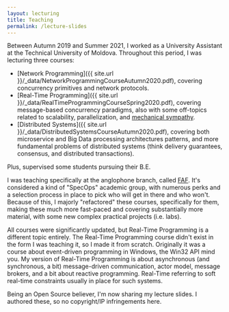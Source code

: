 ```yaml
---
layout: lecturing
title: Teaching
permalink: /lecture-slides
---
```


Between Autumn 2019 and Summer 2021, I worked as a University Assistant at the Technical University of Moldova. Throughout this period, I was lecturing three courses:
- [Network Programming]({{ site.url }}/_data/NetworkProgrammingCourseAutumn2020.pdf), covering concurrency primitives and network protocols.
- [Real-Time Programming]({{ site.url }}/_data/RealTimeProgrammingCourseSpring2020.pdf), covering message-based concurrency paradigms, also with some off-topics related to scalability, parallelization, and [mechanical sympathy](https://dzone.com/articles/mechanical-sympathy).
- [Distributed Systems]({{ site.url }}/_data/DistributedSystemsCourseAutumn2020.pdf), covering both microservice and Big Data processing architectures patterns, and more fundamental problems of distributed systems (think delivery guarantees, consensus, and distributed transactions).

Plus, supervised some students pursuing their B.E.

I was teaching specifically at the anglophone branch, called [FAF](https://www.facebook.com/FAF.NGO/). It's considered a kind of "SpecOps" academic group, with numerous perks and a selection process in place to pick who will get in there and who won't. Because of this, I majorly "refactored" these courses, specifically for them, making these much more fast-paced and covering substantially more material, with some new complex practical projects (i.e. labs).

All courses were significantly updated, but Real-Time Programming is a different topic entirely. The Real-Time Programming course didn't exist in the form I was teaching it, so I made it from scratch. Originally it was a course about event-driven programming in Windows, the Win32 API mind you. My version of Real-Time Programming is about asynchronous (and synchronous, a bit) message-driven communication, actor model, message brokers, and a bit about reactive programming. Real-Time referring to soft real-time constraints usually in place for such systems.

Being an Open Source believer, I'm now sharing my lecture slides. I authored these, so no copyright/IP infringements here.
